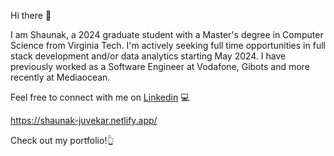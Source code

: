 Hi there 👋

I am Shaunak, a 2024 graduate student with a Master's degree in Computer Science from Virginia Tech. I'm actively seeking full time opportunities in full stack development and/or data analytics starting May 2024. I have previously worked as a Software Engineer at Vodafone, Gibots and more recently at Mediaocean.

Feel free to connect with me on [Linkedin](https://www.linkedin.com/in/shaunak-juvekar) 💻

https://shaunak-juvekar.netlify.app/

Check out my portfolio!👆
